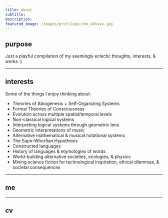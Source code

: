```yaml
---
title: about
subtitle: 
description: 
featured_image: /images/profilepic/me_abhaya.jpg
---
```


## purpose

Just a playful compilation of my seemingly eclectic thoughts, interests, & works :)  

---

## interests

Some of the things I enjoy thinking about:

* Theories of Abiogenesis + Self-Organizing Systems
* Formal Theories of Consciousness
* Evolution across multiple spatial/temporal levels
* Non-classical logical systems
* Interpreting logical systems through geometric lens
* Geometric interpretations of music
* Alternative mathematical & musical notational systems
* The Sapir-Whorfian Hypothesis
* Constructed languages
* History of languages & etymologies of words
* World-building alternative societies, ecologies, & physics
* Mining science fiction for technological inspiration, ethical dilemmas, & societal consequences

---

## me

---

## cv

